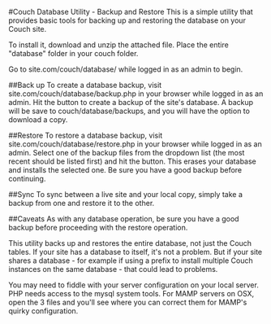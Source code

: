 #Couch Database Utility - Backup and Restore
This is a simple utility that provides basic tools for backing up and restoring the database on your Couch site.

To install it, download and unzip the attached file. Place the entire "database" folder in your couch folder.

Go to site.com/couch/database/ while logged in as an admin to begin.

##Back up
To create a database backup, visit site.com/couch/database/backup.php in your browser while logged in as an admin. Hit the button to create a backup of the site's database. A backup will be save to couch/database/backups, and you will have the option to download a copy.

##Restore
To restore a database backup, visit site.com/couch/database/restore.php in your browser while logged in as an admin. Select one of the backup files from the dropdown list (the most recent should be listed first) and hit the button. This erases your database and installs the selected one. Be sure you have a good backup before continuing.

##Sync
To sync between a live site and your local copy, simply take a backup from one and restore it to the other.

##Caveats
As with any database operation, be sure you have a good backup before proceeding with the restore operation.

This utility backs up and restores the entire database, not just the Couch tables. If your site has a database to itself, it's not a problem. But if your site shares a database - for example if using a prefix to install multiple Couch instances on the same database - that could lead to problems.

You may need to fiddle with your server configuration on your local server. PHP needs access to the mysql system tools. For MAMP servers on OSX, open the 3 files and you'll see where you can correct them for MAMP's quirky configuration.